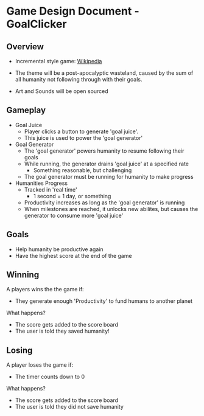 # Game Design Document - GoalClicker

## Overview
- Incremental style game: 
[Wikipedia](https://en.wikipedia.org/wiki/Incremental_game)

- The theme will be a post-apocalyptic wasteland, caused by the sum of all humanity not following through with their goals.
- Art and Sounds will be open sourced
## Gameplay
- Goal Juice
    - Player clicks a button to generate 'goal juice'. 
    - This juice is used to power the 'goal generator'
- Goal Generator
    - The 'goal generator' powers humanity to resume following their goals
    - While running, the generator drains 'goal juice' at a specified rate
        - Something reasonable, but challenging
    - The goal generator must be running for humanity to make progress
- Humanities Progress
    - Tracked in 'real time'
        - 1 second = 1 day, or something
    - Productivity increases as long as the 'goal generator' is running
    - When milestones are reached, it unlocks new abilites, but causes the generator to consume more 'goal juice'
## Goals
- Help humanity be productive again
- Have the highest score at the end of the game

## Winning
A players wins the the game if:
- They generate enough 'Productivity' to fund humans to another planet

What happens?
- The score gets added to the score board
- The user is told they saved humanity!

## Losing
A player loses the game if:
- The timer counts down to 0

What happens?
- The score gets added to the score board
- The user is told they did not save humanity
